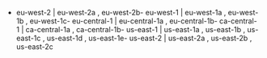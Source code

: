 - eu-west-2 | eu-west-2a , eu-west-2b- eu-west-1 | eu-west-1a , eu-west-1b , eu-west-1c- eu-central-1 | eu-central-1a , eu-central-1b- ca-central-1 | ca-central-1a , ca-central-1b- us-east-1 | us-east-1a , us-east-1b , us-east-1c , us-east-1d , us-east-1e- us-east-2 | us-east-2a , us-east-2b , us-east-2c